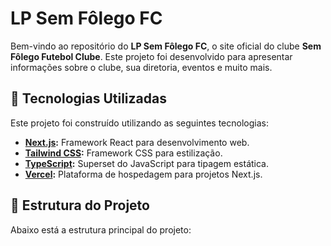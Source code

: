 # LP Sem Fôlego FC

Bem-vindo ao repositório do **LP Sem Fôlego FC**, o site oficial do clube **Sem Fôlego Futebol Clube**. Este projeto foi desenvolvido para apresentar informações sobre o clube, sua diretoria, eventos e muito mais.

## 🚀 Tecnologias Utilizadas

Este projeto foi construído utilizando as seguintes tecnologias:

- **[Next.js](https://nextjs.org/):** Framework React para desenvolvimento web.
- **[Tailwind CSS](https://tailwindcss.com/):** Framework CSS para estilização.
- **[TypeScript](https://www.typescriptlang.org/):** Superset do JavaScript para tipagem estática.
- **[Vercel](https://vercel.com/):** Plataforma de hospedagem para projetos Next.js.

## 📂 Estrutura do Projeto

Abaixo está a estrutura principal do projeto:
